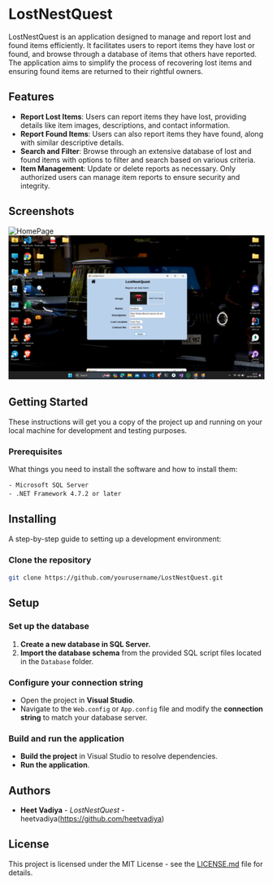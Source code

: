 # LostNestQuest

LostNestQuest is an application designed to manage and report lost and found items efficiently. It facilitates users to report items they have lost or found, and browse through a database of items that others have reported. The application aims to simplify the process of recovering lost items and ensuring found items are returned to their rightful owners.

## Features

- **Report Lost Items**: Users can report items they have lost, providing details like item images, descriptions, and contact information.
- **Report Found Items**: Users can also report items they have found, along with similar descriptive details.
- **Search and Filter**: Browse through an extensive database of lost and found items with options to filter and search based on various criteria.
- **Item Management**: Update or delete reports as necessary. Only authorized users can manage item reports to ensure security and integrity.

## Screenshots
![HomePage](screenshots/Screenshot2024-03-29194404.png "Home Page")
![Add Lost Item ](screenshots/add_lostitem_submit.png "Add Lost Item Page")

## Getting Started

These instructions will get you a copy of the project up and running on your local machine for development and testing purposes.

### Prerequisites

What things you need to install the software and how to install them:

```bash
- Microsoft SQL Server
- .NET Framework 4.7.2 or later
```

## Installing

A step-by-step guide to setting up a development environment:

### Clone the repository

```bash
git clone https://github.com/yourusername/LostNestQuest.git
```

## Setup

### Set up the database

1. **Create a new database in SQL Server.**
2. **Import the database schema** from the provided SQL script files located in the `Database` folder.

### Configure your connection string

- Open the project in **Visual Studio**.
- Navigate to the `Web.config` or `App.config` file and modify the **connection string** to match your database server.

### Build and run the application

- **Build the project** in Visual Studio to resolve dependencies.
- **Run the application**.

## Authors

- **Heet Vadiya** - *LostNestQuest* - heetvadiya(https://github.com/heetvadiya)

## License

This project is licensed under the MIT License - see the [LICENSE.md](LICENSE.md) file for details.


